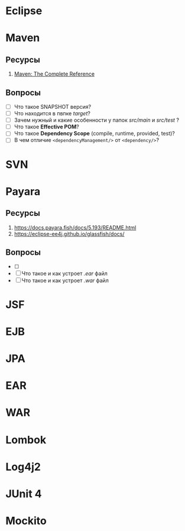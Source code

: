 # Eclipse
# Maven
## Ресурсы
1. [Maven: The Complete Reference](https://books.sonatype.com/mvnref-book/pdf/mvnref-pdf.pdf)

## Вопросы
- [ ] Что такое SNAPSHOT версия?
- [ ] Что находится в пвпке *target*?
- [ ] Зачем нужный и какие особенности у папок *src/main* и *src/test* ?
- [ ] Что такое **Effective POM**?
- [ ] Что такое **Dependency Scope** (compile, runtime, provided, test)?
- [ ] В чем отличие `<dependencyManagement/>` от `<dependency/>`? 
# SVN
# Payara
## Ресурсы
1. https://docs.payara.fish/docs/5.193/README.html
2. https://eclipse-ee4j.github.io/glassfish/docs/

## Вопросы
- [ ] 
- [ ] Что такое и как устроет *.ear* файл
- [ ] Что такое и как устроет *.war* файл

# JSF
# EJB
# JPA
# EAR
# WAR
# Lombok
# Log4j2
# JUnit 4
# Mockito
